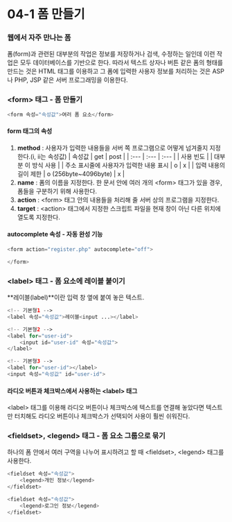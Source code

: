 # 04-1 폼 만들기

### 웹에서 자주 만나는 폼

폼\(form\)과 관련된 대부분의 작업은 정보를 저장하거나 검색, 수정하는 일인데 이런 작업은 모두 데이터베이스를 기반으로 한다. 따라서 텍스트 상자나 버튼 같은 폼의 형태를 만드는 것은 HTML 태그를 이용하고 그 폼에 입력한 사용자 정보를 처리하는 것은 ASP나 PHP, JSP 같은 서버 프로그래밍을 이용한다.

### &lt;form&gt; 태그 - 폼 만들기

```php
<form 속성="속성값">여러 폼 요소</form>
```

#### form 태그의 속성

1. **method** : 사용자가 입력한 내용들을 서버 쪽 프로그램으로 어떻게 넘겨줄지 지정한다.\(i, ii는 속성값\)
   | 속성값 | get | post |
   | :--- | :--- | :--- |
   | 사용 빈도 |  | 대부분 이 방식 사용 |
   | 주소 표시줄에 사용자가 입력한 내용 표시 | o | x |
   | 입력 내용의 길이 제한 | o \(256byte~4096byte\) | x |
2. **name** : 폼의 이름을 지정한다. 한 문서 안에 여러 개의 &lt;form&gt; 태그가 있을 경우, 폼들을 구분하기 위해 사용한다.
3. **action** : &lt;form&gt; 태그 안의 내용들을 처리해 줄 서버 상의 프로그램을 지정한다.
4. **target** : &lt;action&gt; 태그에서 지정한 스크립트 파일을 현재 창이 아닌 다른 위치에 열도록 지정한다.

#### autocomplete 속성 - 자동 완성 기능

```php
<form action="register.php" autocomplete="off">

</form>
```

### &lt;label&gt; 태그 - 폼 요소에 레이블 붙이기

**레이블\(label\)**이란 입력 창 옆에 붙여 놓은 텍스트.

```php
<!-- 기본형1 -->
<label 속성="속성값">레이블<input ...></label>

<!-- 기본형2 -->
<label for="user-id">
    <input id="user-id" 속성="속성값">
</label>

<!-- 기본형3 -->
<label for="user-id"></label>
<input 속성="속성값" id="user-id">
```

#### 라디오 버튼과 체크박스에서 사용하는 &lt;label&gt; 태그

&lt;label&gt; 태그를 이용해 라디오 버튼이나 체크박스에 텍스트를 연결해 놓았다면 텍스트만 터치해도 라디오 버튼이나 체크박스가 선택되어 사용이 훨씬 쉬워진다.

### &lt;fieldset&gt;, &lt;legend&gt; 태그 - 폼 요소 그룹으로 묶기

하나의 폼 안에서 여러 구역을 나누어 표시하려고 할 때 &lt;fieldset&gt;, &lt;legend&gt; 태그를 사용한다.

```php
<fieldset 속성="속성값">
    <legend>개인 정보</legend>
</fieldset>

<fieldset 속성="속성값">
    <legend>로그인 정보</legend>
</fieldset>
```



